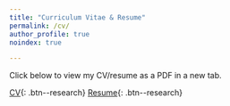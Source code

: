 ```yaml
---
title: "Curriculum Vitae & Resume"
permalink: /cv/
author_profile: true
noindex: true

---
```

<meta name="robots" content="noindex">

<p>Click below to view my CV/resume as a PDF in a new tab.</p>


<a id = "button" href="/files/ckbuhler_cv.pdf" target="_blank">CV</a>{: .btn--research}
<a id = "button" href="/files/ckbuhler_resume.pdf" target="_blank">Resume</a>{: .btn--research}

